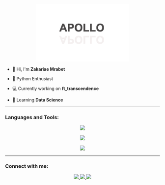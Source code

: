 <div align="center">
  <img src="https://github.com/zakarm/zakarm/blob/main/apollo.png" alt="Apollo Image" width="300">
</div>


- 👋 Hi, I'm **Zakariae Mrabet**

- 🚀 Python Enthusiast

- 💻 Currently working on **ft_transcendence**

- 🌱 Learning **Data Science**

---

<h3 align="left">Languages and Tools:</h3>
<p align="center">
  <a href="https://www.instagram.com/zaka_rm/">
    <img src="https://skillicons.dev/icons?i=python,c,cpp,cs,html,css,javascript,jquery,bash,bootstrap,django" />
  </a>
</p>
<p align="center">
  <a href="https://www.instagram.com/zaka_rm/">
    <img src="https://skillicons.dev/icons?i=mysql,postgres,git,docker,vim,github,linux" />
  </a>
</p>
<p align="center">
  <a href="https://www.instagram.com/zaka_rm/">
    <img src="https://skillicons.dev/icons?i=visualstudio,vscode,pycharm" />
  </a>
</p>

---
<h3 align="left">Connect with me:</h3>
<p align="center">
  <a href="https://twitter.com/mrabet_zakariae">
    <img src="https://skillicons.dev/icons?i=twitter" />
  </a>
  <a href="https://www.instagram.com/zaka_rm/">
    <img src="https://skillicons.dev/icons?i=instagram" />
  </a>
  <a href="https://www.linkedin.com/in/zakariae-mrabet-23aa061b6/">
    <img src="https://skillicons.dev/icons?i=linkedin" />
  </a>
</p>
